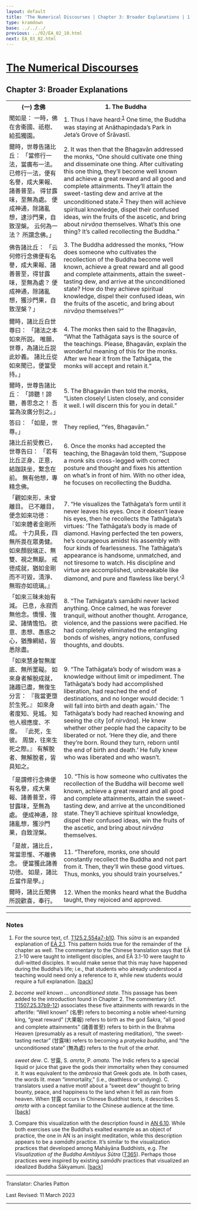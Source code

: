 ```yaml
---
layout: default
title: 'The Numerical Discourses | Chapter 3: Broader Explanations | 1. The Buddha'
type: kramdown
base: ../../../
previous: ../02/EA_02_10.html
next: EA_03_02.html
---
```


<h1><a href='../index.html'>The Numerical Discourses</a></h1>
<h2>Chapter 3: Broader Explanations</h2>

<table class="trans">
  <th class='ch'>(一) 念佛</th>
  <th class='en'>1. The Buddha</th>
  <tr>
    <td class='ch' title='T125.2.554a7'>聞如是： 一時，佛在舍衞國、祇樹、給孤獨園。</td>
    <td id='p1'>1. Thus I have heard:<sup id="ref1"><a href="#n1">1</a></sup> One time, the Buddha was staying at Anāthapiṇḍada’s Park in Jeta’s Grove of Śrāvastī.</td>
  </tr>
  <tr>
    <td class='ch' title='T125.2.554a8'>爾時，世尊告諸比丘： 「當修行一法，當廣布一法。 已修行一法，便有名譽，成大果報、諸善普至。 得甘露味，至無為處。 便成神通，除諸亂想，逮沙門果，自致涅槃。 云何為一法？ 所謂念佛。」</td>
    <td id='p2'>2. It was then that the Bhagavān addressed the monks, “One should cultivate one thing and disseminate one thing. After cultivating this one thing, they’ll become well known and achieve a great reward and all good and complete attainments. They’ll attain the sweet-tasting dew and arrive at the unconditioned state.<sup id="ref2"><a href="#n2">2</a></sup> They then will achieve spiritual knowledge, dispel their confused ideas, win the fruits of the ascetic, and bring about <em>nirvāṇa</em> themselves. What’s this one thing? It’s called recollecting the Buddha.”</td>
  </tr>
  <tr>
    <td class='ch' title='T125.2.554a12'>佛告諸比丘： 「云何修行念佛便有名譽，成大果報、諸善普至，得甘露味，至無為處？ 便成神通，除諸亂想，獲沙門果，自致涅槃？」</td>
    <td id='p3'>3. The Buddha addressed the monks, “How does someone who cultivates the recollection of the Buddha become well known, achieve a great reward and all good and complete attainments, attain the sweet-tasting dew, and arrive at the unconditioned state? How do they achieve spiritual knowledge, dispel their confused ideas, win the fruits of the ascetic, and bring about <em>nirvāṇa</em> themselves?”</td>
  </tr>
  <tr>
    <td class='ch' title='T125.2.554a15'>爾時，諸比丘白世尊曰： 「諸法之本如來所説。 唯願，世尊，為諸比丘説此妙義。 諸比丘從如來聞已，便當受持。」</td>
    <td id='p4'>4. The monks then said to the Bhagavān, “What the Tathāgata says is the source of the teachings. Please, Bhagavān, explain the wonderful meaning of this for the monks. After we hear it from the Tathāgata, the monks will accept and retain it.”</td>
  </tr>
  <tr>
    <td class='ch' title='T125.2.554a18'>爾時，世尊告諸比丘： 「諦聽！諦聽，善思念之！ 吾當為汝廣分別之。」</td>
    <td id='p5'>5. The Bhagavān then told the monks, “Listen closely! Listen closely, and consider it well. I will discern this for you in detail.”</td>
  </tr>
  <tr>
    <td class='ch' title='T125.2.554a19'>答曰： 「如是，世尊。」</td>
    <td>They replied, “Yes, Bhagavān.”</td>
  </tr>
  <tr>
    <td class='ch' title='T125.2.554a19'>諸比丘前受教已，世尊告曰： 「若有比丘正身、正意，結跏趺坐，繋念在前。 無有他想，專精念佛。</td>
    <td id='p6'>6. Once the monks had accepted the teaching, the Bhagavān told them, “Suppose a monk sits cross-legged with correct posture and thought and fixes his attention on what’s in front of him. With no other idea, he focuses on recollecting the Buddha.</td>
  </tr>
  <tr>
    <td class='ch' title='T125.2.554a22'>「觀如來形，未曾離目。 已不離目，便念如來功徳： 『如來體者金剛所成。 十力具長，四無所畏在眾勇健。 如來顏貎端正、無雙、視之無厭。 戒徳成就，猶如金剛而不可毀，清淨、無瑕亦如琉璃。』</td>
    <td id='p7'>7. “He visualizes the Tathāgata’s form until it never leaves his eyes. Once it doesn’t leave his eyes, then he recollects the Tathāgata’s virtues: ‘The Tathāgata’s body is made of diamond. Having perfected the ten powers, he’s courageous amidst his assembly with four kinds of fearlessness. The Tathāgata’s appearance is handsome, unmatched, and not tiresome to watch. His discipline and virtue are accomplished, unbreakable like diamond, and pure and flawless like beryl.’<sup id="ref3"><a href="#n3">3</a></sup></td>
  </tr>
  <tr>
    <td class='ch' title='T125.2.554a26'>「如來三昧未始有減。 已息，永寂而無他念。憍慢、強梁、諸情憺怕。 欲意、恚想、愚惑之心，猶豫網結，皆悉除盡。</td>
    <td id='p8'>8. “The Tathāgata’s samādhi never lacked anything. Once calmed, he was forever tranquil, without another thought. Arrogance, violence, and the passions were pacified. He had completely eliminated the entangling bonds of wishes, angry notions, confused thoughts, and doubts.</td>
  </tr>
  <tr>
    <td class='ch' title='T125.2.554a29'>「如來慧身智無崖底、無所罣礙。 如來身者解脫成就，諸趣已盡，無復生分言： 『我當更墮於生死。』 如來身者度知、見城。 知他人根應度、不度。 『此死，生彼。 周旋，往來生死之際。』 有解脫者、無解脫者，皆具知之。</td>
    <td id='p9'>9. “The Tathāgata’s body of wisdom was a knowledge without limit or impediment. The Tathāgata’s body had accomplished liberation, had reached the end of destinations, and no longer would decide: ‘I will fall into birth and death again.’ The Tathāgata’s body had reached knowing and seeing the city [of <em>nirvāṇa</em>]. He knew whether other people had the capacity to be liberated or not. ‘Here they die, and there they’re born. Round they turn, reborn until the end of birth and death.’ He fully knew who was liberated and who wasn’t.</td>
  </tr>
  <tr>
    <td class='ch' title='T125.2.554b4'>「是謂修行念佛便有名譽，成大果報、諸善普至，得甘露味，至無為處。 便成神通，除諸亂想，獲沙門果，自致涅槃。</td>
    <td id='p10'>10. “This is how someone who cultivates the recollection of the Buddha will become well known, achieve a great reward and all good and complete attainments, attain the sweet-tasting dew, and arrive at the unconditioned state. They’ll achieve spiritual knowledge, dispel their confused ideas, win the fruits of the ascetic, and bring about <em>nirvāṇa</em> themselves.</td>
  </tr>
  <tr>
    <td class='ch' title='T125.2.554b7'>「是故，諸比丘，常當思惟、不離佛念。 便當獲此諸善功徳。 如是，諸比丘當作是學。」</td>
    <td id='p11'>11. “Therefore, monks, one should constantly recollect the Buddha and not part from it. Then, they’ll win these good virtues. Thus, monks, you should train yourselves.”</td>
  </tr>
  <tr>
    <td class='ch' title='T125.2.554b9'>爾時，諸比丘聞佛所説歡喜，奉行。</td>
    <td id='p12'>12. When the monks heard what the Buddha taught, they rejoiced and approved.</td>
  </tr>
</table>

<hr/>

<h3 id="notes">Notes</h3>

<ol class="notes-list">
<li id="n1"><p>For the source text, cf. <a href="https://cbetaonline.dila.edu.tw/zh/T02n0125_p0554a07" target="_blank">T125.2.554a7-b10</a>. This <em>sūtra</em> is an expanded explanation of <a href="../02/EA_02_01.html" target="_blank">EĀ 2.1</a>. This pattern holds true for the remainder of the chapter as well. The commentary to the Chinese translation says that EĀ 2.1-10 were taught to intelligent disciples, and EĀ 3.1-10 were taught to dull-witted disciples. It would make sense that this may have happened during the Buddha’s life; i.e., that students who already understood a teaching would need only a reference to it, while new students would require a full explanation. [<a href="#ref1">back</a>]</p></li>
<li id="n2"><p><em>become well known … unconditioned state.</em> This passage has been added to the introduction found in Chapter 2. The commentary (cf. <a href="https://cbetaonline.dila.edu.tw/zh/T25n1507_p0037b09" target="_blank">T1507.25.37b9-12</a>) associates these five attainments with rewards in the afterlife: “Well known” (名譽) refers to becoming a noble wheel-turning king, “great reward” (大果報) refers to birth as the god Śakra, “all good and complete attainments” (諸善普至) refers to birth in the Brahma Heaven (presumably as a result of mastering meditation), “the sweet-tasting nectar” (甘露味) refers to becoming a <em>pratyeka buddha</em>, and “the unconditioned state” (無為處) refers to the fruit of the <em>arhat</em>.</p>
<p><em>sweet dew</em>. C. 甘露, S. <em>amṛta</em>, P. <em>amata</em>. The Indic refers to a special liquid or juice that gave the gods their immortality when they consumed it. It was equivalent to the <em>ambrosia</em> that Greek gods ate. In both cases, the words lit. mean “immortality,” (i.e., deathless or undying). C. translators used a native motif about a “sweet dew” thought to bring bounty, peace, and happiness to the land when it fell as rain from heaven. When 甘露 occurs in Chinese Buddhist texts, it describes S. <em>amṛta</em> with a concept familiar to the Chinese audience at the time. [<a href="#ref2">back</a>]</p></li>
<li id="n3"><p>Compare this visualization with the description found in <a href="suttacentral.net/an6.10" target="_blank">AN 6.10</a>. While both exercises use the Buddha’s exalted example as an object of practice, the one in AN is an insight meditation, while this description appears to be a <em>samādhi</em> practice. It’s similar to the visualization practices that developed among Mahāyāna Buddhists, e.g. <cite>The Visualization of the Buddha Amitāyus Sūtra</cite> (<a href="https://cbetaonline.dila.edu.tw/zh/T12n0365_f001" target="_blank">T365</a>). Perhaps those practices were inspired by existing <em>samādhi</em> practices that visualized an idealized Buddha Śākyamuni. [<a href="#ref3">back</a>]</p></li>
</ol>
<hr/>

<p class="translator">Translator: Charles Patton</p>
<p class='revised'>Last Revised: 11 March 2023</p>

<hr/>